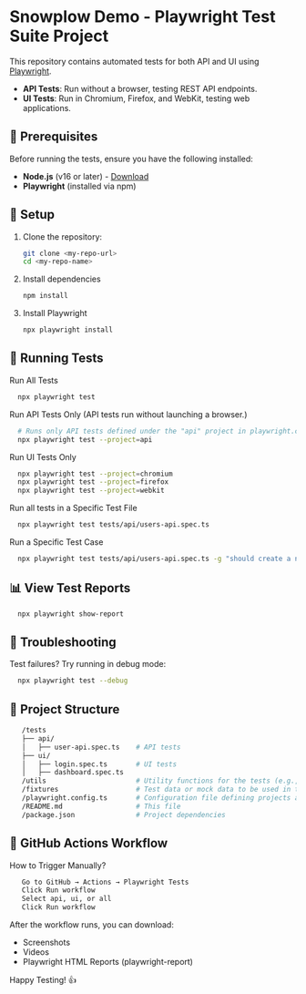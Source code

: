 # Snowplow Demo - Playwright Test Suite Project

This repository contains automated tests for both API and UI using [Playwright](https://playwright.dev/).

- **API Tests**: Run without a browser, testing REST API endpoints.
- **UI Tests**: Run in Chromium, Firefox, and WebKit, testing web applications.

## 📌 Prerequisites

Before running the tests, ensure you have the following installed:

- **Node.js** (v16 or later) - [Download](https://nodejs.org/)
- **Playwright** (installed via npm)

## 🚀 Setup

1. Clone the repository:
   ```sh
   git clone <my-repo-url>
   cd <my-repo-name>

2. Install dependencies
    ```sh
   npm install
   
3. Install Playwright
    ```sh
   npx playwright install

## 🎯 Running Tests

Run All Tests
```sh
  npx playwright test
```

Run API Tests Only (API tests run without launching a browser.)
```sh
  # Runs only API tests defined under the "api" project in playwright.config.ts
  npx playwright test --project=api
```

Run UI Tests Only
```sh
  npx playwright test --project=chromium
  npx playwright test --project=firefox
  npx playwright test --project=webkit
```

Run all tests in a Specific Test File
```sh
  npx playwright test tests/api/users-api.spec.ts
```

Run a Specific Test Case
```sh
  npx playwright test tests/api/users-api.spec.ts -g "should create a new user"
```

## 📊 View Test Reports
```sh
  npx playwright show-report
```

## 🔧 Troubleshooting
Test failures? Try running in debug mode:
```sh
  npx playwright test --debug
```

## 📁 Project Structure
```sh
   /tests
   ├── api/
   │   ├── user-api.spec.ts    # API tests
   ├── ui/
   │   ├── login.spec.ts       # UI tests
   │   ├── dashboard.spec.ts
   /utils                      # Utility functions for the tests (e.g., API helpers)
   /fixtures                   # Test data or mock data to be used in tests
   /playwright.config.ts       # Configuration file defining projects and settings for different test runs (API, UI, browsers)
   /README.md                  # This file
   /package.json               # Project dependencies
```

## 📝 GitHub Actions Workflow
How to Trigger Manually?
```sh
   Go to GitHub → Actions → Playwright Tests
   Click Run workflow
   Select api, ui, or all
   Click Run workflow
```
After the workflow runs, you can download:
- Screenshots
- Videos
- Playwright HTML Reports (playwright-report)

Happy Testing! 👍
